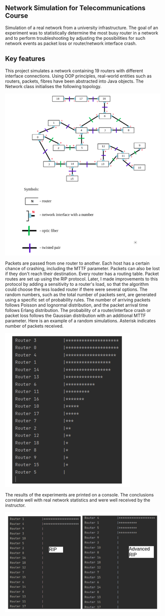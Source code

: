 ## Network Simulation for Telecommunications Course
Simulation of a real network from a university infrastructure. The goal of an experiment was to statistically determine the most busy router in a network and to perform troubleshooting by adjusting the possibilities for such network events as packet loss or router/network interface crash.

## Key features

This project simulates a network containing 19 routers with different interface connections. Using OOP principles, real-world entities such as routers, packets, fibres have been abstracted into Java objects. The Network class initialises the following topology.

![alt](demo/1.png)

Packets are passed from one router to another. Each host has a certain chance of crashing, including the MTTF parameter. Packets can also be lost if they don't reach their destination. Every router has a routing table. Packet routes are set up using the RIP protocol. Later, I made improvements to this protocol by adding a sensitivity to a router's load, so that the algorithm could choose the less loaded router if there were several options.
The random numbers, such as the total number of packets sent, are generated using a specific set of probability rules. The number of arriving packets follows Poisson and lognormal distribution, and the packet arrival time follows Erlang distribution. The probability of a router/interface crash or packet loss follows the Gaussian distribution with an additional MTTF parameter. 
Here is an example of a random simulations. Asterisk indicates number of packets received.

![alt](demo/2.png)

The results of the experiments are printed on a console. The conclusions correlate well with real network statistics and were well received by the instructor.

![alt](demo/3.png)
